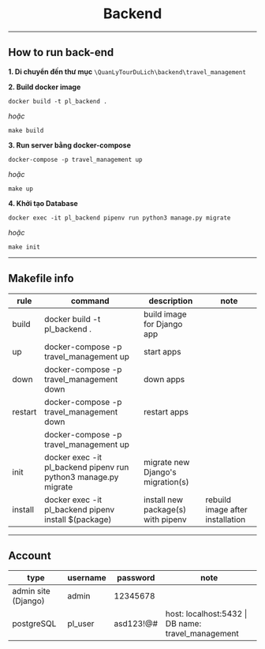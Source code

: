 <div align="center">

# Backend
  
</div>

---

## How to run back-end
**1. Di chuyển đến thư mục** `\QuanLyTourDuLich\backend\travel_management` 

**2. Build docker image**

```shell
docker build -t pl_backend .
```

*hoặc*

```shell
make build
```


**3. Run server bằng docker-compose**

```shell
docker-compose -p travel_management up
```

*hoặc*

```shell
make up
```

**4. Khởi tạo Database**

```shell
docker exec -it pl_backend pipenv run python3 manage.py migrate
```

*hoặc*

```shell
make init
```

---

## Makefile info

| rule    | command                                                         | description                        | note                             |
|---------|-----------------------------------------------------------------|------------------------------------|----------------------------------|
| build   | docker build -t pl_backend .                                    | build image for Django app         |                                  |
| up      | docker-compose -p travel_management up                          | start apps                         |                                  |
| down    | docker-compose -p travel_management down                        | down apps                          |                                  |
| restart | docker-compose -p travel_management down                        | restart apps                       |                                  |
|         | docker-compose -p travel_management up                          |                                    |                                  |
| init    | docker exec -it pl_backend pipenv run python3 manage.py migrate | migrate new Django's migration(s)  |                                  |
| install | docker exec -it pl_backend pipenv install $(package)            | install new package(s) with pipenv | rebuild image after installation |

---

## Account

| type                | username | password  | note                                               |
|---------------------|----------|-----------|----------------------------------------------------|
| admin site (Django) | admin    | 12345678  |                                                    |
| postgreSQL          | pl_user  | asd123!@# | host: localhost:5432 \| DB name: travel_management |